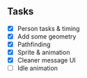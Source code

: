 ## Tasks

- [x] Person tasks & timing
- [x] Add some geometry
- [x] Pathfinding
- [x] Sprite & animation
- [x] Cleaner message UI
- [ ] Idle animation
